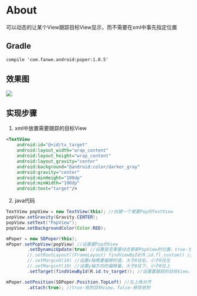 # About
可以动态的让某个View跟踪目标View显示，而不需要在xml中事先指定位置

## Gradle
`compile 'com.fanwe.android:poper:1.0.5'`

## 效果图
![](http://thumbsnap.com/i/ro6ry9kb.gif?0905)

## 实现步骤
1. xml中放置需要跟踪的目标View
```xml
<TextView
    android:id="@+id/tv_target"
    android:layout_width="wrap_content"
    android:layout_height="wrap_content"
    android:layout_gravity="center"
    android:background="@android:color/darker_gray"
    android:gravity="center"
    android:minHeight="100dp"
    android:minWidth="100dp"
    android:text="target"/>
```
2. java代码
```java
TextView popView = new TextView(this); //创建一个需要Pop的TextView
popView.setGravity(Gravity.CENTER);
popView.setText("PopView");
popView.setBackgroundColor(Color.RED);

mPoper = new SDPoper(this);
mPoper.setPopView(popView) //设置要Pop的View
        .setDynamicUpdate(true) //设置是否需要动态更新PopView的位置，true-当target大小或者位置发生变化的时候会动态更新popview的位置
        //.setRootLayout((FrameLayout) findViewById(R.id.fl_custom)) //设置PopView要被添加的Parent，不设置的话默认是android.R.id.content的FrameLayout
        //.setMarginX(10) //设置x轴需要偏移的值，大于0往右，小于0往左
        //.setMarginY(10) //设置y轴方向的偏移量，大于0往下，小于0往上
        .setTarget(findViewById(R.id.tv_target)); //设置要跟踪的目标View，不设置的话默认跟踪RootLayout

mPoper.setPosition(SDPoper.Position.TopLeft) //左上角对齐
        .attach(true); //true-依附目标view，false-移除依附
```
